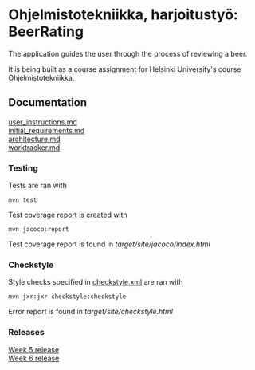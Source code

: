 # Ohjelmistotekniikka, harjoitustyö: BeerRating

The application guides the user through the process of reviewing a beer.

It is being built as a course assignment for Helsinki University's course Ohjelmistotekniikka.

## Documentation
[user_instructions.md](https://github.com/JuusoVe/ot-harjoitustyo/blob/master/documentation/user_instructions.md) <br>
[initial_requirements.md](https://github.com/JuusoVe/ot-harjoitustyo/blob/master/documentation/initial_requirements.md) <br>
[architecture.md](https://github.com/JuusoVe/ot-harjoitustyo/blob/master/documentation/architecture.md) <br>
[worktracker.md](https://github.com/JuusoVe/ot-harjoitustyo/blob/master/documentation/tuntikirjanpito.md) 

### Testing

Tests are ran with

```
mvn test
```

Test coverage report is created with

```
mvn jacoco:report
```
Test coverage report is found in _target/site/jacoco/index.html_


### Checkstyle
Style checks specified in [checkstyle.xml](https://github.com/JuusoVe/ot-harjoitustyo/blob/master/checkstyle.xml) are ran with

```
mvn jxr:jxr checkstyle:checkstyle
```

Error report is found in _target/site/checkstyle.html_


### Releases

[Week 5 release](https://github.com/JuusoVe/ot-harjoitustyo/releases/tag/week5) <br>
[Week 6 release](https://github.com/JuusoVe/ot-harjoitustyo/releases/tag/week6)
